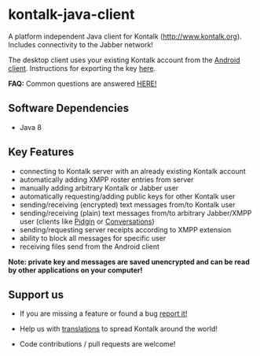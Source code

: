 kontalk-java-client
===================

A platform independent Java client for Kontalk (http://www.kontalk.org). Includes connectivity to the Jabber network!

The desktop client uses your existing Kontalk account from the [Android client](https://github.com/kontalk/androidclient/blob/master/README.md#kontalk-official-android-client). Instructions for exporting the key [here](https://github.com/kontalk/androidclient/wiki/Export-personal-key-to-another-device).

**FAQ:** Common questions are answered [HERE!](https://github.com/kontalk/desktopclient-java/wiki)

## Software Dependencies

- Java 8

## Key Features

- connecting to Kontalk server with an already existing Kontalk account
- automatically adding XMPP roster entries from server
- manually adding arbitrary Kontalk or Jabber user
- automatically requesting/adding public keys for other Kontalk user
- sending/receiving (encrypted) text messages from/to Kontalk user
- sending/receiving (plain) text messages from/to arbitrary Jabber/XMPP user (clients like [Pidgin](https://pidgin.im/) or [Conversations](https://github.com/siacs/Conversations))
- sending/requesting server receipts according to XMPP extension
- ability to block all messages for specific user
- receiving files send from the Android client

**Note: private key and messages are saved unencrypted and can be read by other
applications on your computer!**

## Support us

* If you are missing a feature or found a bug [report it!](https://github.com/kontalk/desktopclient-java/issues)

* Help us with [translations](https://translate.kontalk.org) to spread Kontalk around the world!

* Code contributions / pull requests are welcome!
